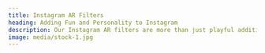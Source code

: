 ```yaml
---
title: Instagram AR Filters
heading: Adding Fun and Personality to Instagram
description: Our Instagram AR filters are more than just playful additions; they're about adding fun and personality to your brand's Instagram presence. We believe that Instagram is not just a platform for visual content; it's a canvas for creative expression. Our AR filters turn your brand into a playful experience on Instagram, engaging, entertaining, and connecting with your followers in a new and exciting way. We create filters that reflect your brand's personality and allow your audience to interact with your content in a fun and immersive manner.
image: media/stock-1.jpg
---
```

